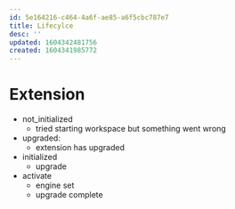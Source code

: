 ```yaml
---
id: 5e164216-c464-4a6f-ae85-a6f5cbc787e7
title: Lifecylce
desc: ''
updated: 1604342481756
created: 1604341985772
---
```



# Extension
- not_initialized
    - tried starting workspace but something went wrong
- upgraded:
    - extension has upgraded
- initialized
    - upgrade
- activate
    - engine set
    - upgrade complete
